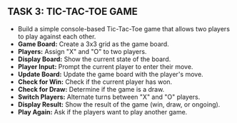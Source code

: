 ## TASK 3: TIC-TAC-TOE GAME

*   Build a simple console-based Tic-Tac-Toe game that allows two players to play against each other.
*   **Game Board:** Create a 3x3 grid as the game board.
*   **Players:** Assign "X" and "O" to two players.
*   **Display Board:** Show the current state of the board.
*   **Player Input:** Prompt the current player to enter their move.
*   **Update Board:** Update the game board with the player's move.
*   **Check for Win:** Check if the current player has won.
*   **Check for Draw:** Determine if the game is a draw.
*   **Switch Players:** Alternate turns between "X" and "O" players.
*   **Display Result:** Show the result of the game (win, draw, or ongoing).
*   **Play Again:** Ask if the players want to play another game.
